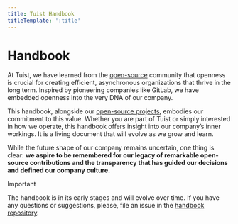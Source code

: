```yaml
---
title: Tuist Handbook
titleTemplate: ':title'
---
```


# Handbook

At Tuist, we have learned from the [open-source](https://opensource.org/) community that openness is crucial for creating efficient, asynchronous organizations that thrive in the long term. Inspired by pioneering companies like GitLab, we have embedded openness into the very DNA of our company.

This handbook, alongside our [open-source projects](https://github.com/tuist), embodies our commitment to this value. Whether you are part of Tuist or simply interested in how we operate, this handbook offers insight into our company’s inner workings. It is a living document that will evolve as we grow and learn.

While the future shape of our company remains uncertain, one thing is clear: **we aspire to be remembered for our legacy of remarkable open-source contributions and the transparency that has guided our decisions and defined our company culture.**

> [!IMPORTANT]
> The handbook is in its early stages and will evolve over time. If you have any questions or suggestions, please, file an issue in the [handbook repository](https://github.com/tuist/handbook).